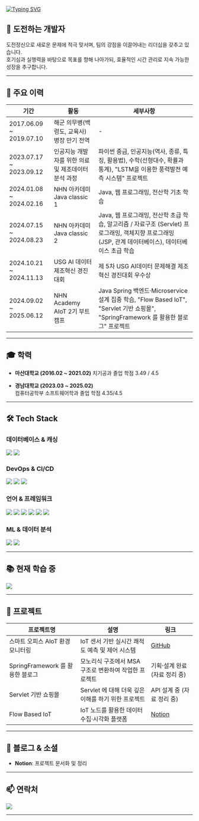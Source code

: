 [![Typing SVG](https://readme-typing-svg.demolab.com/?lines=Hi+there!;Welcome+to+Inho’s+GitHub+profile!&font=Fira+Code&pause=1000)](https://git.io/typing-svg)


## 🚀 도전하는 개발자

도전정신으로 새로운 문제에 적극 맞서며, 팀의 강점을 이끌어내는 리더십을 갖추고 있습니다.  
호기심과 실행력을 바탕으로 목표를 향해 나아가되, 효율적인 시간 관리로 지속 가능한 성장을 추구합니다.

---

## 📅 주요 이력

| 기간                     | 활동                                                      | 세부사항                                                       |
|-------------------------|---------------------------------------------------------|--------------------------------------------------------------|
| 2017.06.09 ~ 2019.07.10 | 해군 의무병(백령도, 교육사) 병장 만기 전역                           | -                                                            |
| 2023.07.17 ~ 2023.09.12 | 인공지능 개발자를 위한 의료 및 제조데이터 분석 과정  | 파이썬 중급, 인공지능(역사, 종류, 특징, 활용법), 수학(선형대수, 확률과 통계), "LSTM을 이용한 풍력발전 예측 시스템" 프로젝트       |
| 2024.01.08 ~ 2024.02.16 | NHN 아카데미 Java classic 1  | Java, 웹 프로그래밍, 전산학 기초 학습      |
| 2024.07.15 ~ 2024.08.23 | NHN 아카데미 Java classic 2  | Java, 웹 프로그래밍, 전산학 초급 학습, 알고리즘 / 자료구조 (Servlet) 프로그래밍, 객체지향 프로그래밍 (JSP, 관계 데이터베이스), 데이터베이스 초급 학습      |
| 2024.10.21 ~ 2024.11.13       | USG AI 데이터 제조혁신 경진대회           | 제 5차 USG AI데이터 문제해결 제조혁신 경진대회 우수상             |
| 2024.09.02 ~ 2025.06.12          | NHN Academy AIoT 2기 부트캠프      | Java Spring 백엔드·Microservice 설계 집중 학습, "Flow Based IoT", "Servlet 기반 쇼핑몰", "SpringFramework 를 활용한 블로그" 프로젝트      |

---

## 🎓 학력

- **마산대학교 (2016.02 ~ 2021.02)**
  치기공과 졸업
  학점 3.49 / 4.5

- **경남대학교 (2023.03 ~ 2025.02)**  
  컴퓨터공학부 소프트웨어학과 졸업
  학점 4.35/4.5

---

## 🛠 Tech Stack

### 데이터베이스 & 캐싱

<p align="left">
  <img src="https://img.shields.io/badge/MySQL-4479A1?style=for-the-badge&logo=mysql&logoColor=white" />
  <img src="https://img.shields.io/badge/InfluxDB-148d9d?style=for-the-badge&logo=influxdb&logoColor=white" />
</p>

### DevOps & CI/CD

<p align="left">
  <img src="https://img.shields.io/badge/Docker-2496ED?style=for-the-badge&logo=docker&logoColor=white" />
  <img src="https://img.shields.io/badge/GitHub%20Actions-2088FF?style=for-the-badge&logo=githubactions&logoColor=white" />
  <img src="https://img.shields.io/badge/Maven-007D9C?style=for-the-badge&logo=apachemaven&logoColor=white" />
</p>

### 언어 & 프레임워크

<p align="left">
  <img src="https://img.shields.io/badge/Java-ED8B00?style=for-the-badge&logo=openjdk&logoColor=white" />
  <img src="https://img.shields.io/badge/Python-3776AB?style=for-the-badge&logo=python&logoColor=white" />
  <img src="https://img.shields.io/badge/HTML5-E34F26?style=for-the-badge&logo=html5&logoColor=white" />
  <img src="https://img.shields.io/badge/JavaScript-323330?style=for-the-badge&logo=javascript&logoColor=F7DF1E" />
  <img src="https://img.shields.io/badge/Spring-6DB33F?style=for-the-badge&logo=spring&logoColor=white" />
  <img src="https://img.shields.io/badge/Spring%20Boot-F2F4F9?style=for-the-badge&logo=spring-boot&logoColor=black" />
</p>

### ML & 데이터 분석

<p align="left">
  <img src="https://img.shields.io/badge/TensorFlow-FF6F00?style=for-the-badge&logo=tensorflow&logoColor=white" />
  <img src="https://img.shields.io/badge/Keras-D00000?style=for-the-badge&logo=keras&logoColor=white" />
</p>

---

## 📚 현재 학습 중

<p align="left">
  <img src="https://img.shields.io/badge/Spring-6DB33F?style=for-the-badge&logo=spring&logoColor=white" />
</p>

---

## 🚀 프로젝트

| 프로젝트명                         | 설명                                           | 링크                                                                 |
|---------------------------------|---------------------------------------------|--------------------------------------------------------------------|
| 스마트 오피스 AIoT 환경 모니터링   | IoT 센서 기반 실시간 쾌적도 예측 및 제어 시스템    | [GitHub](https://github.com/Pangyo-Coffee-Legends)                  |
| SpringFramework 를 활용한 블로그               | 모노리식 구조에서 MSA 구조로 변환하여 작업한 프로젝트                 | 기획·설계 완료 (자료 정리 중)                                          |
| Servlet 기반 쇼핑몰        | Servlet 에 대해 더욱 깊은 이해를 하기 위한 프로젝트   | API 설계 중 (자료 정리 중)                                          |
| Flow Based IoT                     | IoT 노드를 활용한 데이터 수집·시각화 플랫폼         | [Notion](https://crystal-sulfur-aa0.notion.site/IoT-157536e0b61d80b88148eb131c64a7e2?pvs=4) |

---

## 📝 블로그 & 소셜

- **Notion**: 프로젝트 문서화 및 정리  

---

## 📫 연락처

<p align="left">
  <a href="mailto:kay5990@naver.com">
    <img src="https://img.shields.io/badge/Gmail-D14836?style=for-the-badge&logo=gmail&logoColor=white" />
  </a>
</p>

---
